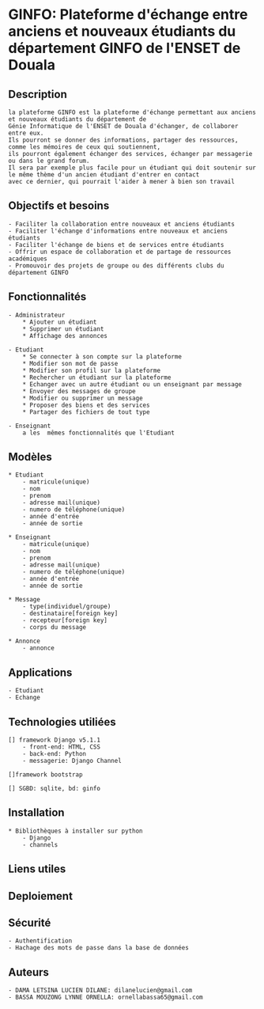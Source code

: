 # GINFO: Plateforme d'échange entre anciens et nouveaux étudiants du département GINFO de l'ENSET de Douala

## Description
    la plateforme GINFO est la plateforme d'échange permettant aux anciens et nouveaux étudiants du département de 
    Génie Informatique de l'ENSET de Douala d'échanger, de collaborer entre eux. 
    Ils pourront se donner des informations, partager des ressources, comme les mémoires de ceux qui soutiennent,
    ils pourront également échanger des services, échanger par messagerie ou dans le grand forum.
    Il sera par exemple plus facile pour un étudiant qui doit soutenir sur le même thème d'un ancien étudiant d'entrer en contact
    avec ce dernier, qui pourrait l'aider à mener à bien son travail

## Objectifs et besoins

    - Faciliter la collaboration entre nouveaux et anciens étudiants
    - Faciliter l'échange d'informations entre nouveaux et anciens étudiants
    - Faciliter l'échange de biens et de services entre étudiants
    - Offrir un espace de collaboration et de partage de ressources académiques
    - Promouvoir des projets de groupe ou des différents clubs du département GINFO

## Fonctionnalités

    - Administrateur
        * Ajouter un étudiant
        * Supprimer un étudiant
        * Affichage des annonces
    
    - Etudiant
        * Se connecter à son compte sur la plateforme
        * Modifier son mot de passe
        * Modifier son profil sur la plateforme
        * Rechercher un étudiant sur la plateforme
        * Echanger avec un autre étudiant ou un enseignant par message
        * Envoyer des messages de groupe
        * Modifier ou supprimer un message
        * Proposer des biens et des services
        * Partager des fichiers de tout type
    
    - Enseignant
        a les  mêmes fonctionnalités que l'Etudiant
    
## Modèles

    * Etudiant
        - matricule(unique)
        - nom
        - prenom
        - adresse mail(unique)
        - numero de téléphone(unique)
        - année d'entrée
        - année de sortie
    
    * Enseignant
        - matricule(unique)
        - nom
        - prenom
        - adresse mail(unique)
        - numero de téléphone(unique)
        - année d'entrée
        - année de sortie

    * Message
        - type(individuel/groupe)
        - destinataire[foreign key]
        - recepteur[foreign key]
        - corps du message
    
    * Annonce
        - annonce
    
## Applications

    - Etudiant
    - Echange

## Technologies utiliées

    [] framework Django v5.1.1
        - front-end: HTML, CSS
        - back-end: Python
        - messagerie: Django Channel

    []framework bootstrap

    [] SGBD: sqlite, bd: ginfo


## Installation
    * Bibliothèques à installer sur python
        - Django
        - channels

## Liens utiles

## Deploiement

## Sécurité
    - Authentification
    - Hachage des mots de passe dans la base de données

## Auteurs
    - DAMA LETSINA LUCIEN DILANE: dilanelucien@gmail.com
    - BASSA MOUZONG LYNNE ORNELLA: ornellabassa65@gmail.com